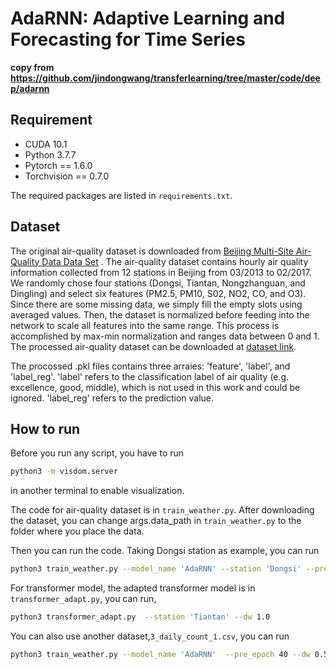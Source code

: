# AdaRNN: Adaptive Learning and Forecasting for Time Series
**copy from https://github.com/jindongwang/transferlearning/tree/master/code/deep/adarnn**

## Requirement

- CUDA 10.1 
- Python 3.7.7
- Pytorch == 1.6.0
- Torchvision == 0.7.0

The required packages are listed in `requirements.txt`. 


## Dataset 

The original air-quality dataset is downloaded from [Beijing Multi-Site Air-Quality Data Data Set](https://archive.ics.uci.edu/ml/datasets/Beijing+Multi-Site+Air-Quality+Data) . The air-quality dataset contains hourly air quality information collected from 12 stations in Beijing from 03/2013 to 02/2017. We randomly chose four stations (Dongsi, Tiantan, Nongzhanguan, and Dingling) and select six features (PM2.5, PM10, S02, NO2, CO, and O3). Since there are some missing data, we simply fill the empty slots using averaged values. Then, the dataset is normalized before feeding into the network to scale all features into the same range. This process is accomplished by max-min normalization and ranges data between 0 and 1. The processed  air-quality dataset can be downloaded at [dataset link](https://box.nju.edu.cn/f/2239259e06dd4f4cbf64/?dl=1). 

The procossed .pkl files contains three arraies: 'feature', 'label', and 'label_reg'. 'label' refers to the classification label of air quality (e.g. excellence, good, middle), which is not used in this work and could be ignored. 'label_reg' refers to the prediction value.


## How to run
Before you run any script, you have to run 
```bash
python3 -m visdom.server
```
in another terminal to enable visualization.

The code for air-quality dataset is in `train_weather.py`. After downloading the dataset, you can change args.data_path in `train_weather.py` to the folder where you place the data.

Then you can run the code. Taking Dongsi station as example, you can run 
```bash
python3 train_weather.py --model_name 'AdaRNN' --station 'Dongsi' --pre_epoch 40 --dw 0.5 --loss_type 'adv' --data_mode 'tdc' --data_path dataset
```

For transformer model, the adapted transformer model is in `transformer_adapt.py`, you can run,
```bash
python3 transformer_adapt.py  --station 'Tiantan' --dw 1.0
```

You can also use another dataset,`3_daily_count_1.csv`, you can run
```bash
python3 train_weather.py --model_name 'AdaRNN'  --pre_epoch 40 --dw 0.5 --loss_type 'adv' --data_mode 'tdc' --data_path dataset --batch_size 12 --d_feat 1 --dataset count
```

